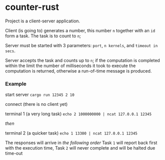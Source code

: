# counter-rust

Project is a client-server application.

Client (is going to) generates a number, this number `n` together with an `id` form a task.
The task is to count to `n`;

Server must be started with 3 parameters: `port`, `n kernels`, and `timeout in secs`.

Server accepts the task and counts up to `n`;
if the computation is completed within the limit the number of milliseconds
it took to execute the computation is returned, otherwise a run-of-time message
is produced.

### Example
start server
`cargo run 12345 2 10`

connect (there is no client yet)

terminal 1 (a very long task)
`echo 2 1000000000 | ncat 127.0.0.1 12345`

*then*

terminal 2 (a quicker task)
`echo 1 13300 | ncat 127.0.0.1 12345`

The responses will arrive in *the following order*
Task `1` will report back first with the execution time,
Task `2` will never complete and will be halted due time-out
